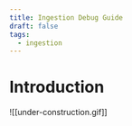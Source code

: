```yaml
---
title: Ingestion Debug Guide
draft: false
tags:
  - ingestion
---
```


# Introduction

![[under-construction.gif]]